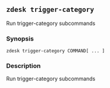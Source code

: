 ## `zdesk trigger-category`

Run trigger-category subcommands

### Synopsis

    zdesk trigger-category COMMAND[ ... ]

### Description

Run trigger-category subcommands

